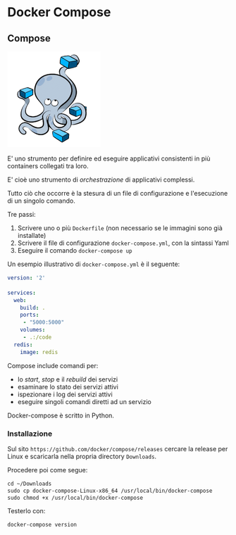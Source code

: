 # Docker Compose

## Compose

![Compose](../gitbook/images/compose01.png)

E' uno strumento per definire ed eseguire applicativi consistenti in più containers collegati tra loro.

E' cioè uno strumento di _orchestrazione_ di applicativi complessi.

Tutto ciò che occorre è la stesura di un file di configurazione e l'esecuzione di un singolo comando.

Tre passi:
1. Scrivere uno o più `Dockerfile` (non necessario se le immagini sono già installate)
2. Scrivere il file di configurazione `docker-compose.yml`, con la sintassi Yaml
3. Eseguire il comando `docker-compose up`

Un esempio illustrativo di `docker-compose.yml` è il seguente:
```yaml
version: '2'

services:
  web:
    build: .
    ports:
     - "5000:5000"
    volumes:
     - .:/code
  redis:
    image: redis
```


Compose include comandi per:
* lo _start_, _stop_ e il _rebuild_ dei servizi
* esaminare lo stato dei servizi attivi
* ispezionare i log dei servizi attivi
* eseguire singoli comandi diretti ad un servizio

Docker-compose è scritto in Python.


### Installazione

Sul sito `https://github.com/docker/compose/releases` cercare la release per Linux e scaricarla nella propria directory `Downloads`.

Procedere poi come segue:
```
cd ~/Downloads
sudo cp docker-compose-Linux-x86_64 /usr/local/bin/docker-compose
sudo chmod +x /usr/local/bin/docker-compose
```

Testerlo con:
```
docker-compose version
```
